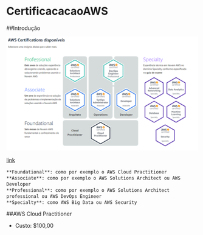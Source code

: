 # CertificacacaoAWS

##Introdução

![Certificações disponiveis](/image/CertificacoesAWS.png)

[link](https://aws.amazon.com/pt/certification/)

    **Foundational**: como por exemplo o AWS Cloud Practitioner
    **Associate**: como por exemplo o AWS Solutions Architect ou AWS Developer
	**Professional**: como por exemplo o AWS Solutions Architect professional ou AWS DevOps Engineer
	**Specialty**: como AWS Big Data ou AWS Security
	
##AWS Cloud Practitioner

- Custo: $100,00 

